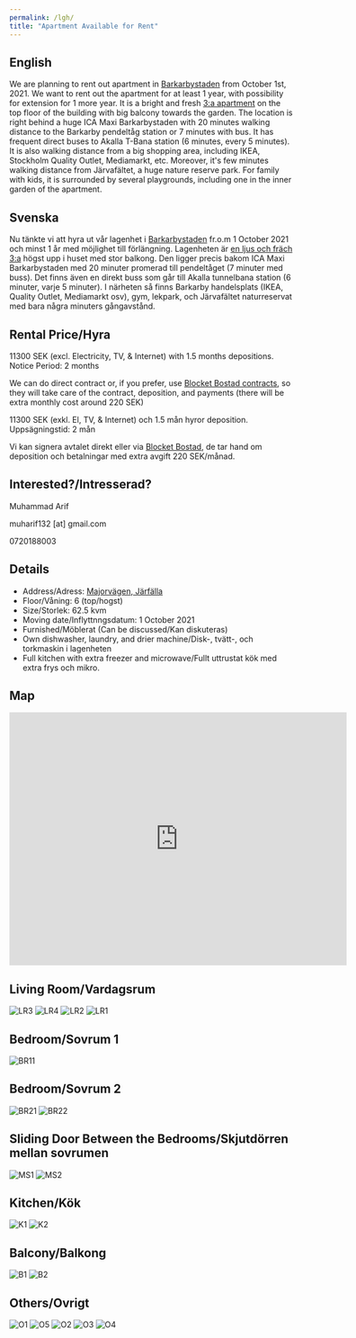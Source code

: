```yaml
---
permalink: /lgh/
title: "Apartment Available for Rent"
---
```


## English

We are planning to rent out apartment in [Barkarbystaden](https://barkarby.se/) from October 1st, 2021. We want to rent out the apartment for at least 1 year, with possibility for extension for 1 more year. It is a bright and fresh [3:a apartment](https://goo.gl/maps/KcUe1YFgSP7bsPkt9) on the top floor of the building with big balcony towards the garden. The location is right behind a huge ICA Maxi Barkarbystaden with 20 minutes walking distance to the Barkarby pendeltåg station or 7 minutes with bus. It has frequent direct buses to Akalla T-Bana station (6 minutes, every 5 minutes). It is also walking distance from a big shopping area, including IKEA, Stockholm Quality Outlet, Mediamarkt, etc. Moreover, it's few minutes walking distance from Järvafältet, a huge nature reserve park. For family with kids, it is surrounded by several playgrounds, including one in the inner garden of the apartment.

## Svenska

Nu tänkte vi att hyra ut vår lagenhet i [Barkarbystaden](https://barkarby.se/) fr.o.m 1 October 2021 och minst 1 år med möjlighet till förlängning. Lagenheten är [en ljus och fräch 3:a](https://goo.gl/maps/KcUe1YFgSP7bsPkt9) högst upp i huset med stor balkong. Den ligger precis bakom ICA Maxi Barkarbystaden med 20 minuter promerad till pendeltåget (7 minuter med buss). Det finns även en direkt buss som går till Akalla tunnelbana station (6 minuter, varje 5 minuter). I närheten så finns Barkarby handelsplats (IKEA, Quality Outlet, Mediamarkt osv), gym, lekpark, och Järvafältet naturreservat med bara några minuters gångavstånd.

## Rental Price/Hyra

11300 SEK (excl. Electricity, TV, & Internet) with 1.5 months depositions. Notice Period: 2 months

We can do direct contract or, if you prefer, use [Blocket Bostad contracts](https://support.bostad.blocket.se/hc/sv/articles/360052201012), so they will take care of the contract, deposition, and payments (there will be extra monthly cost around 220 SEK)

11300 SEK (exkl. El, TV, & Internet) och 1.5 mån hyror deposition. Uppsägningstid: 2 mån

Vi kan signera avtalet direkt eller via [Blocket Bostad](https://support.bostad.blocket.se/hc/sv/articles/360052201012), de tar hand om deposition och betalningar med extra avgift 220 SEK/månad.


## Interested?/Intresserad?

Muhammad Arif

muharif132 [at] gmail.com

0720188003

## Details

* Address/Adress: [Majorvägen, Järfälla](https://goo.gl/maps/KcUe1YFgSP7bsPkt9)
* Floor/Våning: 6 (top/hogst)
* Size/Storlek: 62.5 kvm
* Moving date/Inflyttnngsdatum: 1 October 2021
* Furnished/Möblerat (Can be discussed/Kan diskuteras)
* Own dishwasher, laundry, and drier machine/Disk-, tvätt-, och torkmaskin i lagenheten
* Full kitchen with extra freezer and microwave/Fullt uttrustat kök med extra frys och mikro.

## Map

<iframe src="https://www.google.com/maps/embed?pb=!1m18!1m12!1m3!1d2030.066174566997!2d17.862601716075787!3d59.415291081689!2m3!1f0!2f0!3f0!3m2!1i1024!2i768!4f13.1!3m3!1m2!1s0x465f9f6deeed94cd%3A0x6489bfd7bad9fb9a!2zTWFqb3JzdsOkZ2VuLCBKw6RyZsOkbGxh!5e0!3m2!1sen!2sse!4v1624981240768!5m2!1sen!2sse" width="600" height="450" style="border:0;" allowfullscreen="" loading="lazy"></iframe>

## Living Room/Vardagsrum

![LR3](https://raw.githubusercontent.com/muharif/PersonalBlog/master/assets/apt/vardag_3.jpg)
![LR4](https://raw.githubusercontent.com/muharif/PersonalBlog/master/assets/apt/vardag_4.jpg)
![LR2](https://raw.githubusercontent.com/muharif/PersonalBlog/master/assets/apt/vardag_1.jpg)
![LR1](https://raw.githubusercontent.com/muharif/PersonalBlog/master/assets/apt/vardag_2.jpg)

## Bedroom/Sovrum 1

![BR11](https://raw.githubusercontent.com/muharif/PersonalBlog/master/assets/apt/sovrum1_1.jpg)

## Bedroom/Sovrum 2

![BR21](https://raw.githubusercontent.com/muharif/PersonalBlog/master/assets/apt/sovrum2_1.jpg)
![BR22](https://raw.githubusercontent.com/muharif/PersonalBlog/master/assets/apt/sovrum2_2.jpg)

## Sliding Door Between the Bedrooms/Skjutdörren mellan sovrumen

![MS1](https://raw.githubusercontent.com/muharif/PersonalBlog/master/assets/apt/mellansovrum_1.jpg)
![MS2](https://raw.githubusercontent.com/muharif/PersonalBlog/master/assets/apt/mellansovrum_2.jpg)

## Kitchen/Kök

![K1](https://raw.githubusercontent.com/muharif/PersonalBlog/master/assets/apt/kok_1.jpg)
![K2](https://raw.githubusercontent.com/muharif/PersonalBlog/master/assets/apt/kok_2.jpg)

## Balcony/Balkong

![B1](https://raw.githubusercontent.com/muharif/PersonalBlog/master/assets/apt/balkong_1.jpg)
![B2](https://raw.githubusercontent.com/muharif/PersonalBlog/master/assets/apt/balkong_2.jpg)


## Others/Ovrigt

![O1](https://raw.githubusercontent.com/muharif/PersonalBlog/master/assets/apt/plan.png)
![O5](https://raw.githubusercontent.com/muharif/PersonalBlog/master/assets/apt/byggnaden.jpg)
![O2](https://raw.githubusercontent.com/muharif/PersonalBlog/master/assets/apt/pano_1.jpg)
![O3](https://raw.githubusercontent.com/muharif/PersonalBlog/master/assets/apt/pano_2.jpg)
![O4](https://raw.githubusercontent.com/muharif/PersonalBlog/master/assets/apt/tvmsk.jpg)



